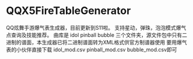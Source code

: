 # QQX5FireTableGenerator
QQ炫舞手游爆气表生成器，目前更新到S11啦。
支持星动，弹珠，泡泡模式爆气点查询及技能推荐。
曲库是 idol pinball bubble 三个文件夹，源文件包中只有二进制的谱面，本生成器已将二进制谱面转为XML格式供官方制谱器使用
要用爆气表的小伙伴直接下载 idol_mod.csv pinball_mod.csv bubble_mod.csv即可
